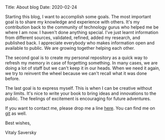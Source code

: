 Title: About blog
Date: 2020-02-24

Starting this blog, I want to accomplish some goals. The most important goal is to share my knowledge and experience with others. It's my contribution back to the community of technology gurus who helped me be where I am now. I haven't done anything special. I've just learnt information from different sources, validated, refined, added my research, and published back. I appreciate everybody who makes information open and available to public. We are growing together helping each other.

The second goal is to create my personal repository as a quick way to refresh my memory in case of forgetting something. In many cases, we are doing a lot of staff but we can't keep it in our heads. When we need it again, we try to reinvent the wheel because we can't recall what it was done before.

The last goal is to express myself. This is when I can be creative without any limits. It's nice to write your book to bring ideas and innovations to the public. The feelings of excitement is encouraging for future adventures.

If you want to contact me, please drop me a line [here](mailto:larandvit@hotmail.com). You can find me on [git](https://github.com/larandvit) as well.

Best wishes,

Vitaly Saversky
